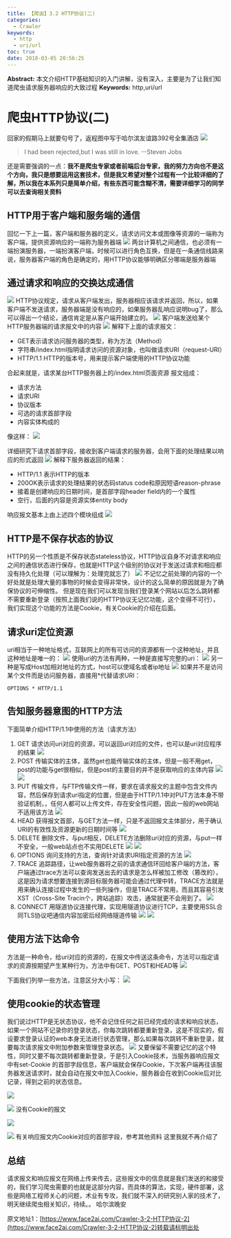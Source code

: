 ```yaml
---
title: 【爬虫】3.2 HTTP协议(二)
categories:
  - Crawler
keywords:
  - http
  - uri/url
toc: true
date: 2018-03-05 20:56:25
---
```


**Abstract:** 本文介绍HTTP基础知识的入门讲解，没有深入，主要是为了让我们知道爬虫请求服务器响应的大致过程
**Keywords:** http,uri/url

<!--more-->
# 爬虫HTTP协议(二)
回家的假期马上就要句号了，返程图中写于哈尔滨友谊路392号全集酒店
![](https://tony4ai-1251394096.cos.ap-hongkong.myqcloud.com/blog_images/Crawler-3-2-HTTP协议-2/feihua.jpg)
> I had been rejected,but I was still in love. --Steven Jobs

还是需要强调的一点：**我不是爬虫专家或者前端后台专家，我的努力方向也不是这个方向，我只是想要运用这套技术，但是我又希望对整个过程有一个比较详细的了解，所以我在本系列只是简单介绍，有些东西可能含糊不清，需要详细学习的同学可以去查询相关资料**
## HTTP用于客户端和服务端的通信
回忆一下上一篇，客户端和服务器的定义，请求访问文本或图像等资源的一端称为客户端，提供资源响应的一端称为服务器端
![](https://tony4ai-1251394096.cos.ap-hongkong.myqcloud.com/blog_images/Crawler-3-2-HTTP协议-2/http_comunity.png)
两台计算机之间通信，也必须有一端扮演服务器，一端扮演客户端，时候可以进行角色互换，但是在一条通信线路来说，服务器客户端的角色是确定的，用HTTP协议能够明确区分哪端是服务器端
## 通过请求和响应的交换达成通信
![](https://tony4ai-1251394096.cos.ap-hongkong.myqcloud.com/blog_images/Crawler-3-2-HTTP协议-2/request.png)
HTTP协议规定，请求从客户端发出，服务器相应该请求并返回，所以，如果客户端不发送请求，服务器端是没有响应的，如果服务器乱响应说明bug了，那么可以得出一个结论，通信肯定是从客户端开始建立的。
![](https://tony4ai-1251394096.cos.ap-hongkong.myqcloud.com/blog_images/Crawler-3-2-HTTP协议-2/request_eg.png)
客户端发送给某个HTTP服务器端的请求报文中的内容
![](https://tony4ai-1251394096.cos.ap-hongkong.myqcloud.com/blog_images/Crawler-3-2-HTTP协议-2/baowen.png)
解释下上面的请求报文：
- GET表示请求访问服务器的类型，称为方法（Method）
- 字符串/index.html指明请求访问的资源对象，也叫做请求URI（request-URI）
- HTTP/1.1 HTTP的版本号，用来提示客户端使用的HTTP协议功能

合起来就是，请求某台HTTP服务器上的/index.html页面资源
报文组成：
- 请求方法
- 请求URI
- 协议版本
- 可选的请求首部字段
- 内容实体构成的

像这样：
![](https://tony4ai-1251394096.cos.ap-hongkong.myqcloud.com/blog_images/Crawler-3-2-HTTP协议-2/baowen1.png)

详细研究下请求首部字段，接收到客户端请求的服务器，会用下面的处理结果以响应的形式返回
![](https://tony4ai-1251394096.cos.ap-hongkong.myqcloud.com/blog_images/Crawler-3-2-HTTP协议-2/return.png)
解释下服务器返回的结果：
- HTTP/1.1 表示HTTP的版本
- 200OK表示请求的处理结果的状态码status code和原因短语reason-phrase
- 接着是创建响应的日期时间，是首部字段header field内的一个属性
- 空行，后面的内容是资源实体entity body

响应报文基本上由上述四个模块组成
![](https://tony4ai-1251394096.cos.ap-hongkong.myqcloud.com/blog_images/Crawler-3-2-HTTP协议-2/return_constructure.png)

## HTTP是不保存状态的协议
HTTP的另一个性质是不保存状态stateless协议，HTTP协议自身不对请求和响应之间的通信状态进行保存，也就是HTTP这个级别的协议对于发送过请求和相应都没有持久化处理（可以理解为：处理完就忘了）
![](https://tony4ai-1251394096.cos.ap-hongkong.myqcloud.com/blog_images/Crawler-3-2-HTTP协议-2/stateless.png)
不记忆之前处理的内容的一个好处就是处理大量的事物的时候会变得非常快，设计的这么简单的原因就是为了确保协议的可伸缩性。
但是现在我们可以发现当我们登录某个网站以后怎么跳转都不需要重新登录（按照上面我们说的HTTP协议无记忆功能，这个变得不可行），我们实现这个功能的方法是Cookie，有关Cookie的介绍在后面。
## 请求uri定位资源
uri相当于一种地址格式，互联网上的所有可访问的资源都有一个这种地址，并且这种地址是唯一的：
![](https://tony4ai-1251394096.cos.ap-hongkong.myqcloud.com/blog_images/Crawler-3-2-HTTP协议-2/uri.png)
使用uri的方法有两种，一种是直接写完整的uri：
![](https://tony4ai-1251394096.cos.ap-hongkong.myqcloud.com/blog_images/Crawler-3-2-HTTP协议-2/hole_uri.png)
另一种是写成Host加相对地址的方式，host可以使域名或者ip地址
![](https://tony4ai-1251394096.cos.ap-hongkong.myqcloud.com/blog_images/Crawler-3-2-HTTP协议-2/host_uri.png)
如果并不是访问某个文件而是访问服务器，直接用*代替请求URI：
```http
OPTIONS * HTTP/1.1
```

## 告知服务器意图的HTTP方法
下面简单介绍HTTP/1.1中使用的方法（请求方法）
1. GET 请求访问uri对应的资源，可以返回uri对应的文件，也可以是uri对应程序的结果
![](https://tony4ai-1251394096.cos.ap-hongkong.myqcloud.com/blog_images/Crawler-3-2-HTTP协议-2/get.png)
2. POST 传输实体的主体，虽然get也能传输实体的主体，但是一般不用get，post的功能与get很相似，但是post的主要目的并不是获取响应的主体内容
![](https://tony4ai-1251394096.cos.ap-hongkong.myqcloud.com/blog_images/Crawler-3-2-HTTP协议-2/post.png)
![](https://tony4ai-1251394096.cos.ap-hongkong.myqcloud.com/blog_images/Crawler-3-2-HTTP协议-2/post2.png)
3. PUT 传输文件，与FTP传输文件一样，要求在请求报文的主题中包含文件内容，然后保存到请求uri指定的位置，但是由于HTTP/1.1中对PUT方法本身不带验证机制，，任何人都可以上传文件，存在安全性问题，因此一般的web网站不适用该方法
![](https://tony4ai-1251394096.cos.ap-hongkong.myqcloud.com/blog_images/Crawler-3-2-HTTP协议-2/put.png)
4. HEAD 获得报文首部，与GET方法一样，只是不返回报文主体部分，用于确认URI的有效性及资源更新的日期时间等
![](https://tony4ai-1251394096.cos.ap-hongkong.myqcloud.com/blog_images/Crawler-3-2-HTTP协议-2/head.png)
5. DELETE 删除文件，与put相反，DELETE方法删除uri对应的资源，与put一样不安全，一般web站点也不实用DELETE
![](https://tony4ai-1251394096.cos.ap-hongkong.myqcloud.com/blog_images/Crawler-3-2-HTTP协议-2/delete.png)
![](https://tony4ai-1251394096.cos.ap-hongkong.myqcloud.com/blog_images/Crawler-3-2-HTTP协议-2/delete2.png)
6. OPTIONS 询问支持的方法，查询针对请求URI指定资源的方法
![](https://tony4ai-1251394096.cos.ap-hongkong.myqcloud.com/blog_images/Crawler-3-2-HTTP协议-2/options.png)
7. TRACE 追踪路径，让web服务器将之前的请求通信环回给客户端的方法，客户端通过trace方法可以查询发送出去的请求是怎么样被加工修改（篡改的），这是因为请求想要连接到源目标服务器可能会通过代理中转，TRACE方法就是用来确认连接过程中发生的一些列操作，但是TRACE不常用，而且其容易引发XST（Cross-Site Tracin个，跨站追踪）攻击，通常就更不会用到了。
![](https://tony4ai-1251394096.cos.ap-hongkong.myqcloud.com/blog_images/Crawler-3-2-HTTP协议-2/trace.png)
8. CONNECT 用隧道协议连接代理，实现用隧道协议进行TCP，主要使用SSL合同TLS协议吧通信内容加密后经网络隧道传输
![](https://tony4ai-1251394096.cos.ap-hongkong.myqcloud.com/blog_images/Crawler-3-2-HTTP协议-2/connect1.png)
![](https://tony4ai-1251394096.cos.ap-hongkong.myqcloud.com/blog_images/Crawler-3-2-HTTP协议-2/connect2.png)


## 使用方法下达命令
方法是一种命令，给uri对应的资源的，在报文中传送这条命令，方法可以指定请求的资源按期望产生某种行为，方法中有GET、POST和HEAD等
![](https://tony4ai-1251394096.cos.ap-hongkong.myqcloud.com/blog_images/Crawler-3-2-HTTP协议-2/command.png)

下面我们列举一些方法，注意区分大小写：
![](https://tony4ai-1251394096.cos.ap-hongkong.myqcloud.com/blog_images/Crawler-3-2-HTTP协议-2/command2.png)
## 使用cookie的状态管理
我们说过HTTP是无状态协议，他不会记住任何之前已经完成的请求和响应状态，如果一个网站不记录你的登录状态，你每次跳转都要重新登录，这是不现实的，假设要求登录认证的web本身无法进行状态管理，那么如果每次跳转不重新登录，就要每次请求报文中附加参数来管理登录状态。
![](https://tony4ai-1251394096.cos.ap-hongkong.myqcloud.com/blog_images/Crawler-3-2-HTTP协议-2/forgetthem.png)
又要保留不需要记忆的这个特性，同时又要不每次跳转都重新登录，于是引入Cookie技术，当服务器响应报文中有set-Cookie 的首部字段信息，客户端就会保存Cookie，下次客户端再往该服务器发送请求时，就会自动在报文中加入Cookie，服务器会在收到Cookie后对比记录，得到之前的状态信息。

![](https://tony4ai-1251394096.cos.ap-hongkong.myqcloud.com/blog_images/Crawler-3-2-HTTP协议-2/no_cookie.png)

![](https://tony4ai-1251394096.cos.ap-hongkong.myqcloud.com/blog_images/Crawler-3-2-HTTP协议-2/cookie_2.png)
没有Cookie的报文

![](https://tony4ai-1251394096.cos.ap-hongkong.myqcloud.com/blog_images/Crawler-3-2-HTTP协议-2/no_cookie_post.png)

![](https://tony4ai-1251394096.cos.ap-hongkong.myqcloud.com/blog_images/Crawler-3-2-HTTP协议-2/cookie_post.png)
有关响应报文内Cookie对应的首部字段，参考其他资料
这里我就不再介绍了

## 总结
请求报文和响应报文在网络上传来传去，这些报文中的信息就是我们发送的和接受的，我们学习爬虫需要的也就是这部分内容，而具体的算法，实现，硬件部署，这些是网络工程师关心的问题，术业有专攻，我们就不深入的研究别人家的技术了，明天继续爬虫相关知识，待续。。
哈尔滨晚安





原文地址1：[https://www.face2ai.com/Crawler-3-2-HTTP协议-2](https://www.face2ai.com/Crawler-3-2-HTTP协议-2)转载请标明出处
